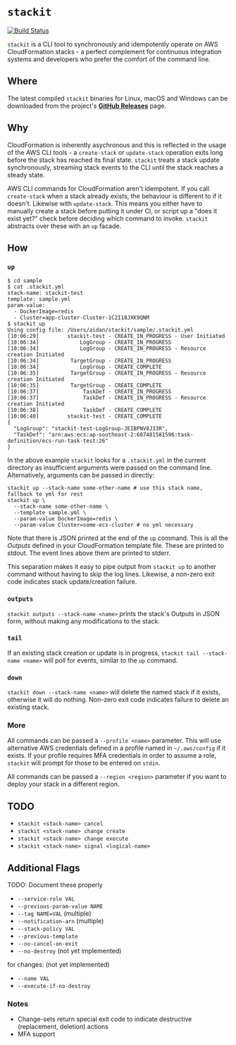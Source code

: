 # `stackit`

[![Build Status](https://travis-ci.org/glassechidna/stackit.svg?branch=master)](https://travis-ci.org/glassechidna/stackit)

`stackit` is a CLI tool to synchronously and idempotently operate on AWS
CloudFormation stacks - a perfect complement for continuous integration systems
and developers who prefer the comfort of the command line.

## Where

The latest compiled `stackit` binaries for Linux, macOS and Windows can be
downloaded from the project's [**GitHub Releases**](https://github.com/glassechidna/stackit/releases)
page.

## Why

CloudFormation is inherently asychronous and this is reflected in the usage
of the AWS CLI tools - a `create-stack` or `update-stack` operation exits long
before the stack has reached its final state. `stackit` treats a stack update
synchronously, streaming stack events to the CLI until the stack reaches a
steady state.

AWS CLI commands for CloudFormation aren't idempotent. If you call `create-stack`
when a stack already exists, the behaviour is different to if it doesn't.
Likewise with `update-stack`. This means you either have to manually create a
stack before putting it under CI, or script up a "does it exist yet?" check
before deciding which command to invoke. `stackit` abstracts over these with
an `up` facade.

## How

### `up`

```
$ cd sample
$ cat .stackit.yml
stack-name: stackit-test
template: sample.yml
param-value:
  - DockerImage=redis
  - Cluster=app-cluster-Cluster-1C2I18JXK9QNM
$ stackit up
Using config file: /Users/aidan/stackit/sample/.stackit.yml
[10:06:29]         stackit-test - CREATE_IN_PROGRESS - User Initiated
[10:06:34]             LogGroup - CREATE_IN_PROGRESS
[10:06:34]             LogGroup - CREATE_IN_PROGRESS - Resource creation Initiated
[10:06:34]          TargetGroup - CREATE_IN_PROGRESS
[10:06:34]             LogGroup - CREATE_COMPLETE
[10:06:35]          TargetGroup - CREATE_IN_PROGRESS - Resource creation Initiated
[10:06:35]          TargetGroup - CREATE_COMPLETE
[10:06:37]              TaskDef - CREATE_IN_PROGRESS
[10:06:37]              TaskDef - CREATE_IN_PROGRESS - Resource creation Initiated
[10:06:38]              TaskDef - CREATE_COMPLETE
[10:06:40]         stackit-test - CREATE_COMPLETE
{
  "LogGroup": "stackit-test-LogGroup-JEIBPNV8J33R",
  "TaskDef": "arn:aws:ecs:ap-southeast-2:607481581596:task-definition/ecs-run-task-test:26"
}
```

In the above example `stackit` looks for a `.stackit.yml` in the current directory
as insufficient arguments were passed on the command line. Alternatively, arguments
can be passed in directly:

```
stackit up --stack-name some-other-name # use this stack name, fallback to yml for rest
stackit up \
  --stack-name some-other-name \
  --template sample.yml \
  --param-value DockerImage=redis \
  --param-value Cluster=some-ecs-cluster # no yml necessary
```

Note that there is JSON printed at the end of the `up` command. This is all the
_Outputs_ defined in your CloudFormation template file. These are printed to
stdout. The event lines above them are printed to stderr.

This separation makes it easy to pipe output from `stackit up` to another
command without having to skip the log lines. Likewise, a non-zero exit code
indicates stack update/creation failure.

### `outputs`

`stackit outputs --stack-name <name>` prints the stack's Outputs in JSON form,
without making any modifications to the stack.

### `tail`

If an existing stack creation or update is in progress, `stackit tail --stack-name <name>`
will poll for events, similar to the `up` command.

### `down`

`stackit down --stack-name <name>` will delete the named stack if it exists,
otherwise it will do nothing. Non-zero exit code indicates failure to delete
an existing stack.

### More

All commands can be passed a `--profile <name>` parameter. This will use alternative
AWS credentials defined in a profile named in `~/.aws/config` if it exists. If your
profile requires MFA credentials in order to assume a role, `stackit` will prompt
for those to be entered on `stdin`.

All commands can be passed a `--region <region>` parameter if you want to deploy
your stack in a different region.

## TODO

* `stackit <stack-name> cancel`
* `stackit <stack-name> change create`
* `stackit <stack-name> change execute`
* `stackit <stack-name> signal <logical-name>`

## Additional Flags

TODO: Document these properly

* `--service-role VAL`
* `--previous-param-value NAME`
* `--tag NAME=VAL` (multiple)
* `--notification-arn` (multiple)
* `--stack-policy VAL`
* `--previous-template`
* `--no-cancel-on-exit`
* `--no-destroy` (not yet implemented)

for changes: (not yet implemented)
* `--name VAL`
* `--execute-if-no-destroy`

### Notes

* Change-sets return special exit code to indicate destructive (replacement,
  deletion) actions
* MFA support
